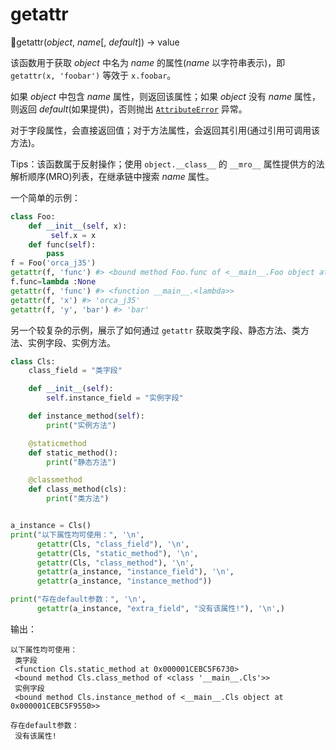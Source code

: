 # getattr

🔨getattr(*object*, *name*[, *default*]) -> value

该函数用于获取 *object* 中名为 *name* 的属性(*name* 以字符串表示)，即 `getattr(x, 'foobar')` 等效于 `x.foobar`。

如果 *object* 中包含 *name* 属性，则返回该属性；如果 *object* 没有 *name* 属性，则返回 *default*(如果提供)，否则抛出 [`AttributeError`](https://docs.python.org/3.7/library/exceptions.html#AttributeError) 异常。

对于字段属性，会直接返回值；对于方法属性，会返回其引用(通过引用可调用该方法)。

Tips：该函数属于反射操作；使用 `object.__class__` 的 `__mro__` 属性提供方的法解析顺序(MRO)列表，在继承链中搜索 *name* 属性。

一个简单的示例：

```python
class Foo:
    def __init__(self, x):
         self.x = x
    def func(self):
        pass
f = Foo('orca_j35')
getattr(f, 'func') #> <bound method Foo.func of <__main__.Foo object at 0x000001CD0B12EDA0>>
f.func=lambda :None
getattr(f, 'func') #> <function __main__.<lambda>>
getattr(f, 'x') #> 'orca_j35'
getattr(f, 'y', 'bar') #> 'bar'
```

另一个较复杂的示例，展示了如何通过 `getattr` 获取类字段、静态方法、类方法、实例字段、实例方法。

```python
class Cls:
    class_field = "类字段"

    def __init__(self):
        self.instance_field = "实例字段"

    def instance_method(self):
        print("实例方法")

    @staticmethod
    def static_method():
        print("静态方法")

    @classmethod
    def class_method(cls):
        print("类方法")


a_instance = Cls()
print("以下属性均可使用：", '\n',
      getattr(Cls, "class_field"), '\n',
      getattr(Cls, "static_method"), '\n',
      getattr(Cls, "class_method"), '\n',
      getattr(a_instance, "instance_field"), '\n',
      getattr(a_instance, "instance_method"))

print("存在default参数：", '\n',
      getattr(a_instance, "extra_field", "没有该属性!"), '\n',)
```

输出：

```
以下属性均可使用：
 类字段
 <function Cls.static_method at 0x000001CEBC5F6730>
 <bound method Cls.class_method of <class '__main__.Cls'>>
 实例字段
 <bound method Cls.instance_method of <__main__.Cls object at 0x000001CEBC5F9550>>

存在default参数：
 没有该属性!
```

